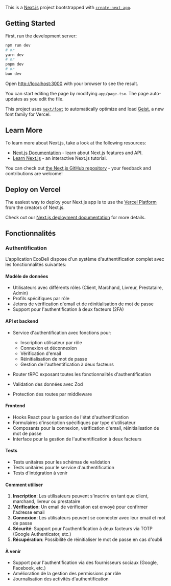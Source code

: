 This is a [Next.js](https://nextjs.org) project bootstrapped with [`create-next-app`](https://nextjs.org/docs/app/api-reference/cli/create-next-app).

## Getting Started

First, run the development server:

```bash
npm run dev
# or
yarn dev
# or
pnpm dev
# or
bun dev
```

Open [http://localhost:3000](http://localhost:3000) with your browser to see the result.

You can start editing the page by modifying `app/page.tsx`. The page auto-updates as you edit the file.

This project uses [`next/font`](https://nextjs.org/docs/app/building-your-application/optimizing/fonts) to automatically optimize and load [Geist](https://vercel.com/font), a new font family for Vercel.

## Learn More

To learn more about Next.js, take a look at the following resources:

- [Next.js Documentation](https://nextjs.org/docs) - learn about Next.js features and API.
- [Learn Next.js](https://nextjs.org/learn) - an interactive Next.js tutorial.

You can check out [the Next.js GitHub repository](https://github.com/vercel/next.js) - your feedback and contributions are welcome!

## Deploy on Vercel

The easiest way to deploy your Next.js app is to use the [Vercel Platform](https://vercel.com/new?utm_medium=default-template&filter=next.js&utm_source=create-next-app&utm_campaign=create-next-app-readme) from the creators of Next.js.

Check out our [Next.js deployment documentation](https://nextjs.org/docs/app/building-your-application/deploying) for more details.

## Fonctionnalités

### Authentification

L'application EcoDeli dispose d'un système d'authentification complet avec les fonctionnalités suivantes:

#### Modèle de données
- Utilisateurs avec différents rôles (Client, Marchand, Livreur, Prestataire, Admin)
- Profils spécifiques par rôle 
- Jetons de vérification d'email et de réinitialisation de mot de passe
- Support pour l'authentification à deux facteurs (2FA)

#### API et backend
- Service d'authentification avec fonctions pour:
  - Inscription utilisateur par rôle
  - Connexion et déconnexion
  - Vérification d'email
  - Réinitialisation de mot de passe
  - Gestion de l'authentification à deux facteurs

- Router tRPC exposant toutes les fonctionnalités d'authentification
- Validation des données avec Zod
- Protection des routes par middleware

#### Frontend
- Hooks React pour la gestion de l'état d'authentification
- Formulaires d'inscription spécifiques par type d'utilisateur
- Composants pour la connexion, vérification d'email, réinitialisation de mot de passe
- Interface pour la gestion de l'authentification à deux facteurs

#### Tests
- Tests unitaires pour les schémas de validation
- Tests unitaires pour le service d'authentification
- Tests d'intégration à venir

#### Comment utiliser
1. **Inscription**: Les utilisateurs peuvent s'inscrire en tant que client, marchand, livreur ou prestataire
2. **Vérification**: Un email de vérification est envoyé pour confirmer l'adresse email
3. **Connexion**: Les utilisateurs peuvent se connecter avec leur email et mot de passe
4. **Sécurité**: Support pour l'authentification à deux facteurs via TOTP (Google Authenticator, etc.)
5. **Récupération**: Possibilité de réinitialiser le mot de passe en cas d'oubli

#### À venir
- Support pour l'authentification via des fournisseurs sociaux (Google, Facebook, etc.)
- Amélioration de la gestion des permissions par rôle
- Journalisation des activités d'authentification
